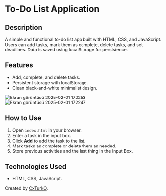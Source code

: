 # To-Do List Application

## Description
A simple and functional to-do list app built with HTML, CSS, and JavaScript. Users can add tasks, mark them as complete, delete tasks, and set deadlines. Data is saved using localStorage for persistence.

## Features
- Add, complete, and delete tasks.
- Persistent storage with localStorage.
- Clean black-and-white minimalist design.

![Ekran görüntüsü 2025-02-01 172253](https://github.com/user-attachments/assets/4f2f8e7c-b13e-4559-b77e-d3da790707f7)
![Ekran görüntüsü 2025-02-01 172247](https://github.com/user-attachments/assets/cc119c20-37b6-4820-b5e2-fd1835b38959)


## How to Use
1. Open `index.html` in your browser.
2. Enter a task in the input box.
3. Click **Add** to add the task to the list.
4. Mark tasks as complete or delete them as needed.
5. Store previous activities and the last thing in the Input Box.

## Technologies Used
- HTML, CSS, JavaScript.


Created by [CxTurkO](https://github.com/CxTurkO). 

